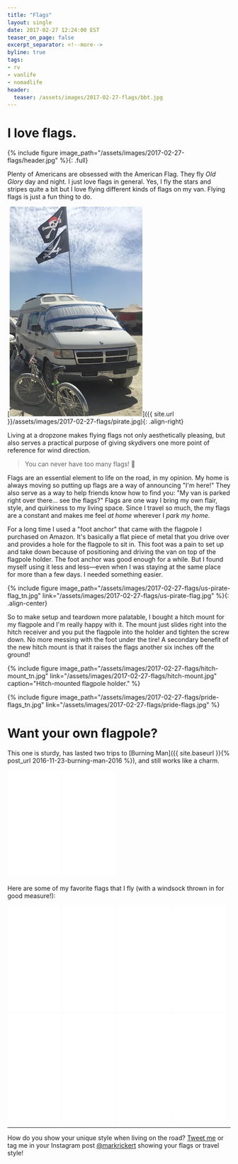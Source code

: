 ```yaml
---
title: "Flags"
layout: single
date: 2017-02-27 12:24:00 EST
teaser_on_page: false
excerpt_separator: <!--more-->
byline: true
tags:
- rv
- vanlife
- nomadlife
header:
  teaser: /assets/images/2017-02-27-flags/bbt.jpg
---
```


# I love flags.

{% include figure image_path="/assets/images/2017-02-27-flags/header.jpg" %}{: .full}

Plenty of Americans are obsessed with the American Flag. They fly *Old Glory* day and night. I just love flags in general. Yes, I fly the stars and stripes quite a bit but I love flying different kinds of flags on my van. Flying flags is just a fun thing to do.

<!--more-->

[![Pirate Flags At Burning Man](/assets/images/2017-02-27-flags/pirate_tn.jpg)]({{ site.url }}/assets/images/2017-02-27-flags/pirate.jpg){: .align-right}

Living at a dropzone makes flying flags not only aesthetically pleasing, but also serves a practical purpose of giving skydivers one more point of reference for wind direction.

> You can never have too many flags! 🚩

Flags are an essential element to life on the road, in my opinion. My home is always moving so putting up flags are a way of announcing "I'm here!" They also serve as a way to help friends know how to find you: "My van is parked right over there... see the flags?" Flags are one way I bring my own flair, style, and quirkiness to my living space. Since I travel so much, the my flags are a constant and makes me feel *at home* wherever I *park my home*.

For a long time I used a "foot anchor" that came with the flagpole I purchased on Amazon. It's basically a flat piece of metal that you drive over and provides a hole for the flagpole to sit in.  This foot was a pain to set up and take down because of positioning and driving the van on top of the flagpole holder. The foot anchor was good enough for a while. But I found myself using it less and less&mdash;even when I was staying at the same place for more than a few days. I needed something easier.

{% include figure image_path="/assets/images/2017-02-27-flags/us-pirate-flag_tn.jpg" link="/assets/images/2017-02-27-flags/us-pirate-flag.jpg" %}{: .align-center}

So to make setup and teardown more palatable, I bought a hitch mount for my flagpole and I'm really happy with it. The mount just slides right into the hitch receiver and you put the flagpole into the holder and tighten the screw down. No more messing with the foot under the tire! A secondary benefit of the new hitch mount is that it raises the flags another six inches off the ground!

{% include figure image_path="/assets/images/2017-02-27-flags/hitch-mount_tn.jpg" link="/assets/images/2017-02-27-flags/hitch-mount.jpg" caption="Hitch-mounted flagpole holder." %}

{% include figure image_path="/assets/images/2017-02-27-flags/pride-flags_tn.jpg" link="/assets/images/2017-02-27-flags/pride-flags.jpg" %}

# Want your own flagpole?

This one is sturdy, has lasted two trips to [Burning Man]({{ site.baseurl }}{% post_url 2016-11-23-burning-man-2016 %}), and still works like a charm.

<iframe width="120" height="240" style="width:120px;height:240px;" marginwidth="0" marginheight="0" scrolling="no" frameborder="0" src="//ws-na.amazon-adsystem.com/widgets/q?ServiceVersion=20070822&OneJS=1&Operation=GetAdHtml&MarketPlace=US&source=ss&ref=as_ss_li_til&ad_type=product_link&tracking_id=marktravels03-20&marketplace=amazon&region=US&placement=B00192JG9O&asins=B00192JG9O&linkId=38925939061b331ce26643ae4ff2cad5&show_border=true&link_opens_in_new_window=true"></iframe>

<iframe style="width:120px;height:240px;" marginwidth="0" marginheight="0" scrolling="no" frameborder="0" src="//ws-na.amazon-adsystem.com/widgets/q?ServiceVersion=20070822&OneJS=1&Operation=GetAdHtml&MarketPlace=US&source=ss&ref=as_ss_li_til&ad_type=product_link&tracking_id=marktravels03-20&marketplace=amazon&region=US&placement=B004IVGA0G&asins=B004IVGA0G&linkId=9b35847edfb6faf6f93e5b115f01a893&show_border=true&link_opens_in_new_window=true"></iframe>

Here are some of my favorite flags that I fly (with a windsock thrown in for good measure!):

<iframe style="width:120px;height:240px;" marginwidth="0" marginheight="0" scrolling="no" frameborder="0" src="//ws-na.amazon-adsystem.com/widgets/q?ServiceVersion=20070822&OneJS=1&Operation=GetAdHtml&MarketPlace=US&source=ss&ref=as_ss_li_til&ad_type=product_link&tracking_id=marktravels03-20&marketplace=amazon&region=US&placement=B00LCKVDZI&asins=B00LCKVDZI&linkId=63e691774d12d3c123cf102eaf3dccde&show_border=true&link_opens_in_new_window=true"></iframe>

<iframe style="width:120px;height:240px;" marginwidth="0" marginheight="0" scrolling="no" frameborder="0" src="//ws-na.amazon-adsystem.com/widgets/q?ServiceVersion=20070822&OneJS=1&Operation=GetAdHtml&MarketPlace=US&source=ss&ref=as_ss_li_til&ad_type=product_link&tracking_id=marktravels03-20&marketplace=amazon&region=US&placement=B01M7XIJLT&asins=B01M7XIJLT&linkId=5f1801ac601c90678f707e822b070941&show_border=true&link_opens_in_new_window=true"></iframe>

<iframe style="width:120px;height:240px;" marginwidth="0" marginheight="0" scrolling="no" frameborder="0" src="//ws-na.amazon-adsystem.com/widgets/q?ServiceVersion=20070822&OneJS=1&Operation=GetAdHtml&MarketPlace=US&source=ss&ref=as_ss_li_til&ad_type=product_link&tracking_id=marktravels03-20&marketplace=amazon&region=US&placement=B005G0I04M&asins=B005G0I04M&linkId=ed4c7673e49d6397d9719b37c34dd7a0&show_border=true&link_opens_in_new_window=true"></iframe>

<iframe style="width:120px;height:240px;" marginwidth="0" marginheight="0" scrolling="no" frameborder="0" src="//ws-na.amazon-adsystem.com/widgets/q?ServiceVersion=20070822&OneJS=1&Operation=GetAdHtml&MarketPlace=US&source=ss&ref=as_ss_li_til&ad_type=product_link&tracking_id=marktravels03-20&marketplace=amazon&region=US&placement=B0013NRY66&asins=B0013NRY66&linkId=c78a2004193b8aca4f557e4971361bee&show_border=true&link_opens_in_new_window=true"></iframe>

<iframe style="width:120px;height:240px;" marginwidth="0" marginheight="0" scrolling="no" frameborder="0" src="//ws-na.amazon-adsystem.com/widgets/q?ServiceVersion=20070822&OneJS=1&Operation=GetAdHtml&MarketPlace=US&source=ss&ref=as_ss_li_til&ad_type=product_link&tracking_id=marktravels03-20&marketplace=amazon&region=US&placement=B009URXEE8&asins=B009URXEE8&linkId=54acd1e4acbeb78f038fdab206d46a06&show_border=true&link_opens_in_new_window=true"></iframe>

<iframe style="width:120px;height:240px;" marginwidth="0" marginheight="0" scrolling="no" frameborder="0" src="//ws-na.amazon-adsystem.com/widgets/q?ServiceVersion=20070822&OneJS=1&Operation=GetAdHtml&MarketPlace=US&source=ss&ref=as_ss_li_til&ad_type=product_link&tracking_id=marktravels03-20&marketplace=amazon&region=US&placement=B0062PWN66&asins=B0062PWN66&linkId=e96a518a7305febca61a540b6b9aa103&show_border=true&link_opens_in_new_window=true"></iframe>

<iframe style="width:120px;height:240px;" marginwidth="0" marginheight="0" scrolling="no" frameborder="0" src="//ws-na.amazon-adsystem.com/widgets/q?ServiceVersion=20070822&OneJS=1&Operation=GetAdHtml&MarketPlace=US&source=ss&ref=as_ss_li_til&ad_type=product_link&tracking_id=marktravels03-20&marketplace=amazon&region=US&placement=B000G2OYWM&asins=B000G2OYWM&linkId=dc80c8cf57deaa279be4c86afeeb9976&show_border=true&link_opens_in_new_window=true"></iframe>

<iframe style="width:120px;height:240px;" marginwidth="0" marginheight="0" scrolling="no" frameborder="0" src="//ws-na.amazon-adsystem.com/widgets/q?ServiceVersion=20070822&OneJS=1&Operation=GetAdHtml&MarketPlace=US&source=ss&ref=as_ss_li_til&ad_type=product_link&tracking_id=marktravels03-20&marketplace=amazon&region=US&placement=B019KFU1JA&asins=B019KFU1JA&linkId=5ee6ecec875a8ca0ac06df27bbf5a923&show_border=true&link_opens_in_new_window=true"></iframe>

---  

How do you show your unique style when living on the road? [Tweet me](https://twitter.com/markrickert) or tag me in your Instagram post [@markrickert](https://www.instagram.com/markrickert/) showing your flags or travel style!
